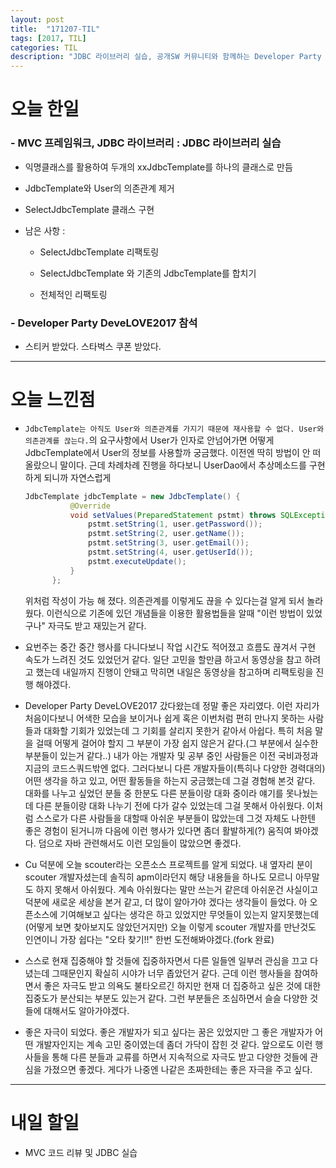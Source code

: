 ```yaml
---
layout: post
title:  "171207-TIL"
tags: [2017, TIL]
categories: TIL
description: "JDBC 라이브러리 실습, 공개SW 커뮤니티와 함께하는 Developer Party DeveLOVE2017 참석"
---
```


오늘 한일
========

### - MVC 프레임워크, JDBC 라이브러리 : JDBC 라이브러리 실습  
  - 익명클래스를 활용하여 두개의 xxJdbcTemplate를 하나의 클래스로 만듬  

  - JdbcTemplate와 User의 의존관계 제거  

  - SelectJdbcTemplate 클래스 구현

  - 남은 사항 :  

    - SelectJdbcTemplate 리팩토링  

    - SelectJdbcTemplate 와 기존의 JdbcTemplate를 합치기  

    - 전체적인 리팩토링  

### - Developer Party DeveLOVE2017 참석  

  - 스티커 받았다. 스타벅스 쿠폰 받았다.

---

오늘 느낀점
==========

- `JdbcTemplate는 아직도 User와 의존관계를 가지기 때문에 재사용할 수 없다. User와 의존관계를 끊는다.`의 요구사항에서 User가 인자로 안넘어가면 어떻게 JdbcTemplate에서 User의 정보를 사용할까 궁금했다. 이전엔 딱히 방법이 안 떠올랐으니 말이다. 근데 차례차례 진행을 하다보니 UserDao에서 추상메소드를 구현하게 되니까 자연스럽게   
  ```java
  JdbcTemplate jdbcTemplate = new JdbcTemplate() {
  			@Override
  			void setValues(PreparedStatement pstmt) throws SQLException{
  				pstmt.setString(1, user.getPassword());
  				pstmt.setString(2, user.getName());
  				pstmt.setString(3, user.getEmail());
  				pstmt.setString(4, user.getUserId());
  				pstmt.executeUpdate();
  			}
  		};
  ```  
  위처럼 작성이 가능 해 졌다. 의존관계를 이렇게도 끊을 수 있다는걸 알게 되서 놀라웠다. 이런식으로 기존에 있던 개념들을 이용한 활용법들을 알때 "이런 방법이 있었구나" 자극도 받고 재밌는거 같다.  

- 요번주는 중간 중간 행사를 다니다보니 작업 시간도 적어졌고 흐름도 끊겨서 구현 속도가 느려진 것도 있었던거 같다. 일단 고민을 할만큼 하고서 동영상을 참고 하려고 했는데 내일까지 진행이 안돼고 막히면 내일은 동영상을 참고하며 리팩토링을 진행 해야겠다.  

- Developer Party DeveLOVE2017 갔다왔는데 정말 좋은 자리였다. 이런 자리가 처음이다보니 어색한 모습을 보이거나 쉽게 혹은 이번처럼 편히 만나지 못하는 사람들과 대화할 기회가 있었는데 그 기회를 살리지 못한거 같아서 아쉽다. 특히 처음 말을 걸때 어떻게 걸어야 할지 그 부분이 가장 쉽지 않은거 같다.(그 부분에서 실수한 부분들이 있는거 같다..) 내가 아는 개발자 및 공부 중인 사람들은 이전 국비과정과 지금의 코드스쿼드밖엔 없다. 그러다보니 다른 개발자들이(특히나 다양한 경력대의) 어떤 생각을 하고 있고, 어떤 활동들을 하는지 궁금했는데 그걸 경험해 본것 같다. 대화를 나누고 싶었던 분들 중 한분도 다른 분들이랑 대화 중이라 얘기를 못나눴는데 다른 분들이랑 대화 나누기 전에 다가 갈수 있었는데 그걸 못해서 아쉬웠다. 이처럼 스스로가 다른 사람들을 대할때 아쉬운 부분들이 많았는데 그것 자체도 나한텐 좋은 경험이 된거니까 다음에 이런 행사가 있다면 좀더 활발하게(?) 움직여 봐야겠다. 덤으로 자바 관련해서도 이런 모임들이 많았으면 좋겠다.  

- Cu 덕분에 오늘 scouter라는 오픈소스 프로젝트를 알게 되었다. 내 옆자리 분이 scouter 개발자셨는데 솔직히 apm이라던지 해당 내용들을 하나도 모르니 아무말도 하지 못해서 아쉬웠다. 계속 아쉬웠다는 말만 쓰는거 같은데 아쉬운건 사실이고 덕분에 새로운 세상을 본거 같고, 더 많이 알아가야 겠다는 생각들이 들었다. 아 오픈소스에 기여해보고 싶다는 생각은 하고 있었지만 무엇들이 있는지 알지못했는데(어떻게 보면 찾아보지도 않았던거지만) 오늘 이렇게 scouter 개발자를 만난것도 인연이니 가장 쉽다는 "오타 찾기!!" 한번 도전해봐야겠다.(fork 완료)  

- 스스로 현재 집중해야 할 것들에 집중하자면서 다른 일들엔 일부러 관심을 끄고 다녔는데 그때문인지 확실히 시야가 너무 좁았던거 같다. 근데 이런 행사들을 참여하면서 좋은 자극도 받고 의욕도 불타오르긴 하지만 현재 더 집중하고 싶은 것에 대한 집중도가 분산되는 부분도 있는거 같다. 그런 부분들은 조심하면서 슬슬 다양한 것들에 대해서도 알아가야겠다.  

- 좋은 자극이 되었다. 좋은 개발자가 되고 싶다는 꿈은 있었지만 그 좋은 개발자가 어떤 개발자인지는 계속 고민 중이였는데 좀더 가닥이 잡힌 것 같다. 앞으로도 이런 행사들을 통해 다른 분들과 교류를 하면서 지속적으로 자극도 받고 다양한 것들에 관심을 가졌으면 좋겠다. 게다가 나중엔 나같은 초짜한테는 좋은 자극을 주고 싶다.  

---

내일 할일
=========

- MVC 코드 리뷰 및 JDBC 실습  
